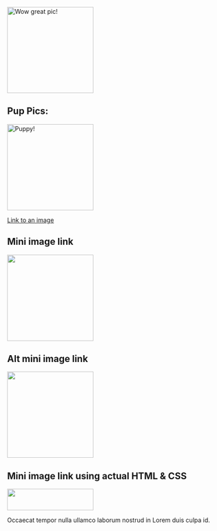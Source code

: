 ![Wow great pic!](http://unsplash.it/500/500?random "Title attribute goes here")

## Pup Pics:

![Puppy!][puppy]

[Link to an image](http://unsplash.it/500/500?image=1000)

## Mini image link

[![](http://unsplash.it/500/500?image=800)](http://unsplash.it/500/500?image=800)


## Alt mini image link

[<img src="http://unsplash.it/500/500?image=900">](http://unsplash.it/500/500?image=900)

## Mini image link using actual HTML & CSS

<img src="http://unsplash.it/500/500?image=1000" width="50" height="50">

<style>
    img {
        width: 200px;
    }
</style>



Occaecat tempor nulla ullamco laborum nostrud in Lorem duis culpa id.

[puppy]: http://unsplash.it/500/500?image=1012